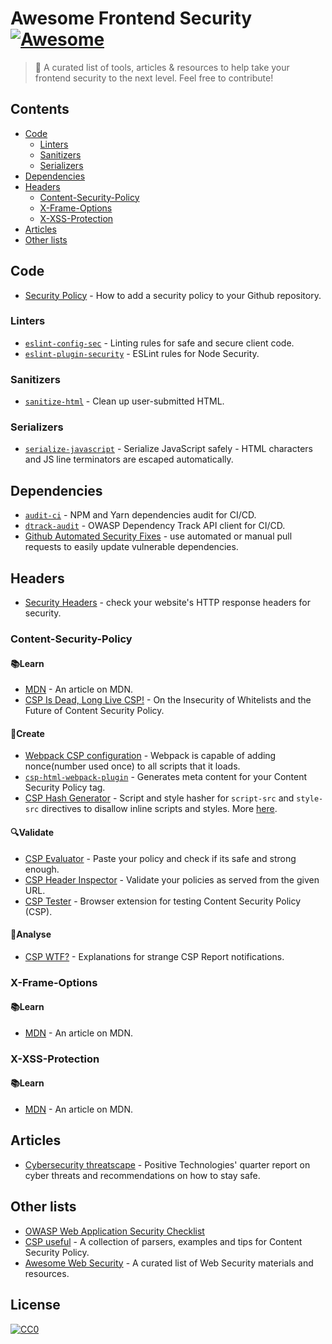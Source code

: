 # Awesome Frontend Security [![Awesome](https://awesome.re/badge-flat2.svg)](https://awesome.re)
> 💜 A curated list of tools, articles &amp; resources to help take your frontend security to the next level.
> Feel free to contribute!

## Contents
- [Code](#code)
  - [Linters](#linters)
  - [Sanitizers](#sanitizers)
  - [Serializers](#serializers)
- [Dependencies](#dependencies)
- [Headers](#headers)
  - [Content-Security-Policy](#content-security-policy)
  - [X-Frame-Options](#x-frame-options)
  - [X-XSS-Protection](#x-xss-protection)
- [Articles](#articles)
- [Other lists](#other-lists)


## Code
- [Security Policy](https://help.github.com/en/articles/adding-a-security-policy-to-your-repository) - How to add a security policy to your Github repository.

### Linters
- [`eslint-config-sec`](https://github.com/rustcohlnikov/eslint-config-sec) - Linting rules for safe and secure client code.
- [`eslint-plugin-security`](https://github.com/nodesecurity/eslint-plugin-security) - ESLint rules for Node Security.

### Sanitizers
- [`sanitize-html`](https://github.com/apostrophecms/sanitize-html) - Clean up user-submitted HTML.

### Serializers
- [`serialize-javascript`](https://github.com/yahoo/serialize-javascript) - Serialize JavaScript safely - HTML characters and JS line terminators are escaped automatically.

## Dependencies
- [`audit-ci`](https://github.com/IBM/audit-ci) - NPM and Yarn dependencies audit for CI/CD.
- [`dtrack-audit`](https://github.com/ozonru/dtrack-audit) - OWASP Dependency Track API client for CI/CD.
- [Github Automated Security Fixes](https://help.github.com/en/articles/configuring-automated-security-fixes) - use automated or manual pull requests to easily update vulnerable dependencies.

## Headers
- [Security Headers](https://securityheaders.com/) - check your website's HTTP response headers for security.

### Content-Security-Policy 
#### 📚Learn
- [MDN](https://developer.mozilla.org/en-US/docs/Web/HTTP/CSP) - An article on MDN.
- [CSP Is Dead, Long Live CSP!](https://storage.googleapis.com/pub-tools-public-publication-data/pdf/45542.pdf) - On the Insecurity of Whitelists and the Future of Content Security Policy.

#### 🧪Create
- [Webpack CSP configuration](https://webpack.js.org/guides/csp/) - Webpack is capable of adding nonce(number used once) to all scripts that it loads.
- [`csp-html-webpack-plugin`](https://github.com/slackhq/csp-html-webpack-plugin) - Generates meta content for your Content Security Policy tag.
- [CSP Hash Generator](https://report-uri.com/home/hash) - Script and style hasher for `script-src` and `style-src` directives to disallow inline scripts and styles. More [here](https://developer.mozilla.org/en-US/docs/Web/HTTP/Headers/Content-Security-Policy/script-src#Unsafe_inline_script).

#### 🔍Validate
- [CSP Evaluator](https://csp-evaluator.withgoogle.com/) - Paste your policy and check if its safe and strong enough.
- [CSP Header Inspector](https://cspvalidator.org) - Validate your policies as served from the given URL.
- [CSP Tester](https://github.com/yandex/csp-tester) - Browser extension for testing Content Security Policy (CSP).

#### 🤔Analyse
- [CSP WTF?](https://github.com/nico3333fr/CSP-useful/blob/master/csp-wtf/explained.md) - Explanations for strange CSP Report notifications.

### X-Frame-Options 
#### 📚Learn
- [MDN](https://developer.mozilla.org/en-US/docs/Web/HTTP/Headers/X-Frame-Options) - An article on MDN.

### X-XSS-Protection 
#### 📚Learn
- [MDN](https://developer.mozilla.org/en-US/docs/Web/HTTP/Headers/X-XSS-Protection) - An article on MDN.

## Articles
- [Cybersecurity threatscape](https://www.ptsecurity.com/ww-en/analytics/cybersecurity-threatscape-2019-q2/) - Positive Technologies' quarter report on cyber threats and recommendations on how to stay safe.

## Other lists
- [OWASP Web Application Security Checklist](https://github.com/0xRadi/OWASP-Web-Checklist)
- [CSP useful](https://github.com/nico3333fr/CSP-useful) - A collection of parsers, examples and tips for Content Security Policy.
- [Awesome Web Security](https://github.com/qazbnm456/awesome-web-security) - A curated list of Web Security materials and resources.

## License
[![CC0](http://mirrors.creativecommons.org/presskit/buttons/88x31/svg/cc-zero.svg)](http://creativecommons.org/publicdomain/zero/1.0)
